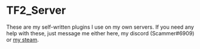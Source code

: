 # TF2_Server

These are my self-written plugins I use on my own servers.
If you need any help with these, just message me either here, my discord (Scammer#6909) or [my steam](http://steamcommunity.com/id/pongo1231).
